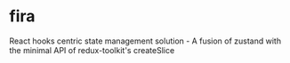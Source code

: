 # fira
React hooks centric state management solution - A fusion of zustand with the minimal API of redux-toolkit's createSlice
